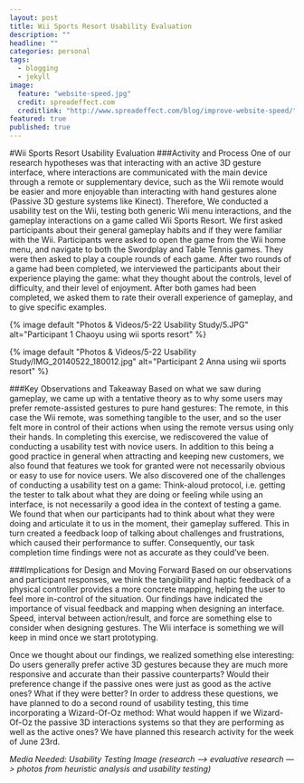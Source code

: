 ```yaml
---
layout: post
title: Wii Sports Resort Usability Evaluation
description: ""
headline: ""
categories: personal
tags: 
  - blogging
  - jekyll
image: 
  feature: "website-speed.jpg"
  credit: spreadeffect.com
  creditlink: "http://www.spreadeffect.com/blog/improve-website-speed/"
featured: true
published: true
---
```

#Wii Sports Resort Usability Evaluation 
###Activity and Process
One of our research hypotheses was that interacting with an active 3D gesture interface, where interactions are communicated with the main device through a remote or supplementary device, such as the Wii remote would be easier and more enjoyable than interacting with hand gestures alone (Passive 3D gesture systems like Kinect). Therefore, We conducted a usability test on the Wii, testing both generic Wii menu interactions, and the gameplay interactions on a game called Wii Sports Resort. We first asked participants about their general gameplay habits and if they were familiar with the Wii. Participants were asked to open the game from the Wii home menu, and navigate to both the Swordplay and Table Tennis games. They were then asked to play a couple rounds of each game. After two rounds of a game had been completed, we interviewed the participants about their experience playing the game: what they thought about the controls, level of difficulty, and their level of enjoyment. After both games had been completed, we asked them to rate their overall experience of gameplay, and to give specific examples.

{% image default "Photos & Videos/5-22 Usability Study/5.JPG" alt="Participant 1 Chaoyu using wii sports resort"  %}

{% image default "Photos & Videos/5-22 Usability Study/IMG_20140522_180012.jpg" alt="Participant 2 Anna using wii sports resort" %}

###Key Observations and Takeaway
Based on what we saw during gameplay, we came up with a tentative theory as to why some users may prefer remote-assisted gestures to pure hand gestures: The remote, in this case the Wii remote, was something tangible to the user, and so the user felt more in control of their actions when using the remote versus using only their hands. In completing this exercise, we rediscovered the value of conducting a usability test with novice users. In addition to this being a good practice in general when attracting and keeping new customers, we also found that features we took for granted were not necessarily obvious or easy to use for novice users. We also discovered one of the challenges of conducting a usability test on a game: Think-aloud protocol, i.e. getting the tester to talk about what they are doing or feeling while using an interface, is not necessarily a good idea in the context of testing a game. We found that when our participants had to think about what they were doing and articulate it to us in the moment, their gameplay suffered. This in turn created a feedback loop of talking about challenges and frustrations, which caused their performance to suffer. Consequently, our task completion time findings were not as accurate as they could’ve been.

###Implications for Design and Moving Forward
Based on our observations and participant responses, we think the tangibility and haptic feedback of a physical controller provides a more concrete mapping, helping the user to feel more in-control of the situation.
Our findings have indicated the importance of visual feedback and mapping when designing an interface. Speed, interval between action/result, and force are something else to consider when designing gestures. The Wii interface is something we will keep in mind once we start prototyping.

Once we thought about our findings, we realized something else interesting: Do users generally prefer active 3D gestures because they are much more responsive and accurate than their passive counterparts? Would their preference change if the passive ones were just as good as the active ones? What if they were better? In order to address these questions, we have planned to do a second round of usability testing, this time incorporating a Wizard-Of-Oz method: What would happen if we Wizard-Of-Oz the passive 3D interactions systems so that they are performing as well as the active ones? We have planned this research activity for the week of June 23rd. 

*Media Needed:
Usability Testing Image (research —> evaluative research —> photos from heuristic analysis and usability testing)*